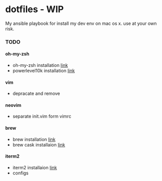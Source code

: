 # dotfiles - WIP
My ansible playbook for install my dev env on mac os x. use at your own risk.

### TODO
#### oh-my-zsh
- oh-my-zsh installation [link](https://github.com/ohmyzsh/ohmyzsh)
- powerlevel10k installation [link](https://github.com/romkatv/powerlevel10k)

#### vim
- depracate and remove

#### neovim
- separate init.vim form vimrc

#### brew
- brew installation [link](https://brew.sh)
- brew cask installaion [link](https://sourabhbajaj.com/mac-setup/Homebrew/Cask.html)

#### iterm2
- iterm2 installaion [link](https://www.iterm2.com/downloads.html)
- configs

